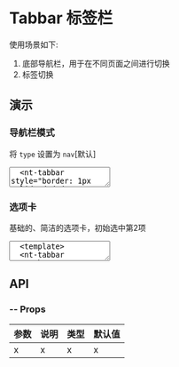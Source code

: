 # Tabbar 标签栏

使用场景如下:

1. 底部导航栏，用于在不同页面之间进行切换
2. 标签切换

## 演示

<script setup>
  import { ref } from 'vue'
  import {
    Tabbar,
    TabbarItem,
    SearchIcon,
    ReductionIcon,
    RefreshRightIcon,
    RefreshLeftIcon,
    SortIcon
  } from '../../src'

  const active2 = ref('2')
</script>

### 导航栏模式

将 `type` 设置为 `nav`[默认]

<ClientOnly>
  <CodePreview>
  <textarea lang="vue-html">
  <nt-tabbar style="border: 1px solid #dedede">
    <nt-tabbar-item name="Reduction">
      <template #icon>
        <nt-reduction-icon />
      </template>
      <span>Reduction</span>
    </nt-tabbar-item>
    <nt-tabbar-item name="RefreshLeft">
      <template #icon>
        <nt-refresh-left-icon />
      </template>
      <span>RefreshLeft</span>
    </nt-tabbar-item>
    <nt-tabbar-item name="Search">
      <template #icon>
        <nt-search-icon />
      </template>
      <span>Search</span>
    </nt-tabbar-item>
    <nt-tabbar-item name="RefreshRight">
      <template #icon>
        <nt-refresh-right-icon />
      </template>
      <span>RefreshRight</span>
    </nt-tabbar-item>
    <nt-tabbar-item name="Sort">
      <template #icon>
        <nt-sort-icon />
      </template>
      <span>Sort</span>
    </nt-tabbar-item>
  </nt-tabbar>
  </textarea>
  <template #preview>
    <Tabbar style="border: 1px solid #dedede">
      <TabbarItem name="Reduction">
        <template #icon>
          <ReductionIcon />
        </template>
        <span>Reduction</span>
      </TabbarItem>
      <TabbarItem name="RefreshLeft">
        <template #icon>
          <RefreshLeftIcon />
        </template>
        <span>RefreshLeft</span>
      </TabbarItem>
      <TabbarItem name="Search">
        <template #icon>
          <SearchIcon />
        </template>
        <span>Search</span>
      </TabbarItem>
      <TabbarItem name="RefreshRight">
        <template #icon>
          <RefreshRightIcon />
        </template>
        <span>RefreshRight</span>
      </TabbarItem>
      <TabbarItem name="Sort">
        <template #icon>
          <SortIcon />
        </template>
        <span>Sort</span>
      </TabbarItem>
    </Tabbar>
  </template>
  </CodePreview>
</ClientOnly>

### 选项卡

基础的、简洁的选项卡，初始选中第2项

<ClientOnly>
  <CodePreview>
  <textarea lang="vue">
  <template>
  <nt-tabbar type="bar" v-model='active2'>
    <nt-tabbar-item name="1">选项1</nt-tabbar-item>
    <nt-tabbar-item name="2">选项2</nt-tabbar-item>
    <nt-tabbar-item name="3">选项3</nt-tabbar-item>
  </nt-tabbar>
  </template>
  <script setup>
  import { ref } from 'vue';
  const active2 = ref('2')
  </script>
  </textarea>
  <template #preview>
    <Tabbar type="bar" v-model='active2'>
      <TabbarItem name="1">选项1</TabbarItem>
      <TabbarItem name="2">选项2</TabbarItem>
      <TabbarItem name="3">选项3</TabbarItem>
      <TabbarItem name="4">选项4</TabbarItem>
      <TabbarItem name="5">选项5</TabbarItem>
      <TabbarItem name="6">选项6</TabbarItem>
      <TabbarItem name="7">选项7</TabbarItem>
      <TabbarItem name="8">选项8</TabbarItem>
      <TabbarItem name="9">选项9</TabbarItem>
      <TabbarItem name="10">选项10</TabbarItem>
      <TabbarItem name="11">选项11</TabbarItem>
      <TabbarItem name="12">选项12</TabbarItem>
      <TabbarItem name="13">选项13</TabbarItem>
      <TabbarItem name="14">选项14</TabbarItem>
      <TabbarItem name="15">选项15</TabbarItem>
    </Tabbar>
  </template>
  </CodePreview>
</ClientOnly>

## API

### -- Props

| 参数 | 说明 | 类型 | 默认值 |
| ---- | ---- | ---- | ------ |
| x    | x    | x    | x      |
